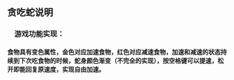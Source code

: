 ## 贪吃蛇说明
### 　游戏功能实现：
#### 食物具有变色属性，金色对应加速食物，红色对应减速食物，加速和减速的状态持续到下次吃食物的时候，蛇身颜色渐变（不完全的实现），按空格键可以提速，松开即能回复原速度，实现自由加速。
